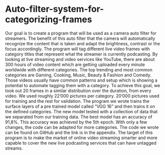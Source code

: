 # Auto-filter-system-for-categorizing-frames
Our goal is to create a program that will be used as a camera auto filter for streamers. The benefit of this auto filter that the camera will automatically recognize the content that is taken and adapt the brightness, contrast or the focus accordingly. The program will tag different live video frames with category titles that represent what the streamer is currently podcasting. By looking at live streaming and video services like YouTube, there are about 300 hours of video content which are getting uploaded every minute worldwide with different categories. The top trending and most common categories are Gaming, Cooking, Music, Beauty &amp; Fashion and Comedy. Those videos usually have common patterns and setup which is showing a potential to automate tagging them with a category. To achieve this goal, we took out 20 frames in a similar distribution over the duration, from every video. We used roughly 22’000 pictures per category. 20’000 pictures used for training and the rest for validation. The program we wrote trains the surface layers of a pre trained model called “VGG 16” and then trains it on the defined categories. The new model tested with a collection of data that we separated from our training data. The best model has an accuracy of 91,8%. This accuracy was achieved by the 5th epoch. With only a few changes, the code can be adapted for more categories. The code we wrote can be found on GitHub and the link is in the appendix. The target of this program is to make the market of online video streaming smarter and more capable to cover the new live podcasting services that can have untagged streams.
